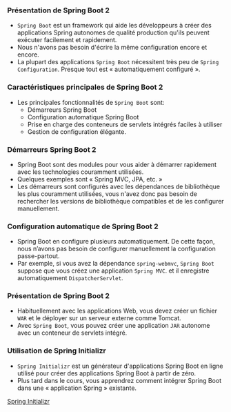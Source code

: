 ### **Présentation de Spring Boot 2**
+ `Spring Boot` est un framework qui aide les développeurs à créer des applications Spring autonomes de qualité production qu'ils peuvent exécuter facilement et rapidement.
+ Nous n'avons pas besoin d'écrire la même configuration encore et encore.
+ La plupart des applications `Spring Boot` nécessitent très peu de `Spring Configuration`. Presque tout est « automatiquement configuré ».

### **Caractéristiques principales de Spring Boot 2**
+ Les principales fonctionnalités de `Spring Boot` sont:
    + Démarreurs Spring Boot
    + Configuration automatique Spring Boot
    + Prise en charge des conteneurs de servlets intégrés faciles à utiliser
    + Gestion de configuration élégante.

### **Démarreurs Spring Boot 2**
+ Spring Boot sont des modules pour vous aider à démarrer rapidement avec les technologies couramment utilisées.
+ Quelques exemples sont « Spring MVC, JPA, etc. »
+ Les démarreurs sont configurés avec les dépendances de bibliothèque les plus couramment utilisées, vous n'avez donc pas besoin de rechercher les versions de bibliothèque compatibles et de les configurer manuellement.

### **Configuration automatique de Spring Boot 2**
+ Spring Boot en configure plusieurs automatiquement. De cette façon, nous n’avons pas besoin de configurer manuellement la configuration passe-partout.
+ Par exemple, si vous avez la dépendance `spring-webmvc`, `Spring Boot` suppose que vous créez une application `Spring MVC`. et il enregistre automatiquement `DispatcherServlet`.

### **Présentation de Spring Boot 2**
+ Habituellement avec les applications Web, vous devez créer un fichier `WAR` et le déployer sur un serveur externe comme Tomcat.
+ Avec `Spring Boot`, vous pouvez créer une application `JAR` autonome avec un conteneur de servlets intégré.


### **Utilisation de Spring Initializr**
+ `Spring Initializr` est un générateur d'applications Spring Boot en ligne utilisé pour créer des applications Spring Boot à partir de zéro.
+ Plus tard dans le cours, vous apprendrez comment intégrer Spring Boot dans une « application Spring » existante.

[Spring Initializr](https://start.spring.io/)
